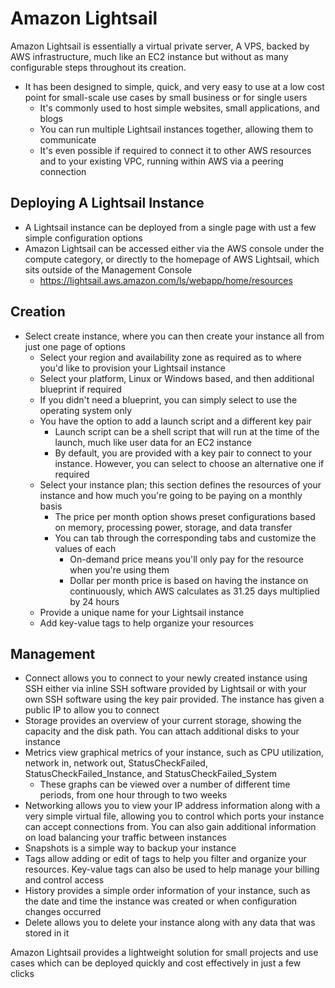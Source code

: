 # Amazon Lightsail

Amazon Lightsail is essentially a virtual private server, A VPS, backed by AWS infrastructure, much like an EC2 instance but without as many configurable steps throughout its creation.

- It has been designed to simple, quick, and very easy to use at a low cost point for small-scale use cases by small business or for single users
  - It's commonly used to host simple websites, small applications, and blogs
  - You can run multiple Lightsail instances together, allowing them to communicate
  - It's even possible if required to connect it to other AWS resources and to your existing VPC, running within AWS via a peering connection


## Deploying A Lightsail Instance

- A Lightsail instance can be deployed from a single page with ust a few simple configuration options
- Amazon Lightsail can be accessed either via the AWS console under the compute category, or directly to the homepage of AWS Lightsail, which sits outside of the Management Console
  - https://lightsail.aws.amazon.com/ls/webapp/home/resources


## Creation

- Select create instance, where you can then create your instance all from just one page of options
  - Select your region and availability zone as required as to where you'd like to provision your Lightsail instance
  - Select your platform, Linux or Windows based, and then additional blueprint if required
  - If you didn't need a blueprint, you can simply select to use the operating system only
  - You have the option to add a launch script and a different key pair
    - Launch script can be a shell script that will run at the time of the launch, much like user data for an EC2 instance
    - By default, you are provided with a key pair to connect to your instance. However, you can select to choose an alternative one if required
  - Select your instance plan; this section defines the resources of your instance and how much you're going to be paying on a monthly basis
    - The price per month option shows preset configurations based on memory, processing power, storage, and data transfer
    - You can tab through the corresponding tabs and customize the values of each 
      - On-demand price means you'll only pay for the resource when you're using them
      - Dollar per month price is based on having the instance on continuously, which AWS calculates as 31.25 days multiplied by 24 hours
  - Provide a unique name for your Lightsail instance
  - Add key-value tags to help organize your resources


## Management

- Connect allows you to connect to your newly created instance using SSH either via inline SSH software provided by Lightsail or with your own SSH software using the key pair provided. The instance has given a public IP to allow you to connect
- Storage  provides an overview of your current storage, showing the capacity and the disk path. You can attach additional disks to your instance
- Metrics view graphical metrics of your instance, such as CPU utilization, network in, network out, StatusCheckFailed, StatusCheckFailed_Instance, and StatusCheckFailed_System
  - These graphs can be viewed over a number of different time periods, from one hour through to two weeks
- Networking allows you to view your IP address information along with a very simple virtual file, allowing you to control which ports your instance can accept connections from. You can also gain additional information on load balancing your traffic between instances
- Snapshots is a simple way to backup your instance
- Tags allow adding or edit of tags to help you filter and organize your resources. Key-value tags can also be used to help manage your billing and control access
- History provides a simple order information of your instance, such as the date and time the instance was created or when configuration changes occurred
- Delete allows you to delete your instance along with any data that was stored in it

Amazon Lightsail provides a lightweight solution for small projects and use cases which can be deployed quickly and cost effectively in just a few clicks